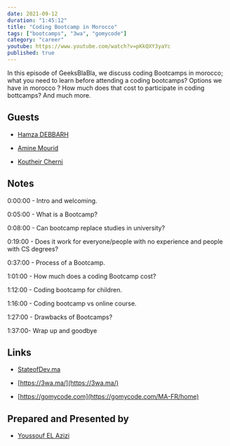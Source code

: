 ```yaml
---
date: 2021-09-12
duration: "1:45:12"
title: "Coding Bootcamp in Morocco"
tags: ["bootcamps", "3wa", "gomycode"]
category: "career"
youtube: https://www.youtube.com/watch?v=pKkQXY3yaYc
published: true
---
```


In this episode of GeeksBlaBla, we discuss coding Bootcamps in morocco; what you need to learn before attending a coding bootcamps? Options we have in morocco ? How much does that cost to participate in coding bottcamps? And much more.

## Guests

- [Hamza DEBBARH](https://www.linkedin.com/in/hamza-debbarh/)

- [Amine Mourid](https://www.linkedin.com/in/amine-mourid-a7b204187/)

- [Koutheir Cherni](https://www.linkedin.com/in/koutheir-cherni/)

## Notes

0:00:00 - Intro and welcoming.

0:05:00 - What is a Bootcamp?

0:08:00 - Can bootcamp replace studies in university?

0:19:00 - Does it work for everyone/people with no experience and people with CS degrees?

0:37:00 - Process of a Bootcamp.

1:01:00 - How much does a coding Bootcamp cost?

1:12:00 - Coding bootcamp for children.

1:16:00 - Coding bootcamp vs online course.

1:27:00 - Drawbacks of Bootcamps?

1:37:00- Wrap up and goodbye

## Links

- [StateofDev.ma](https://stateofdev.ma/#learning--education)

- [https://3wa.ma/](https://3wa.ma/)

- [https://gomycode.com](https://gomycode.com/MA-FR/home)

## Prepared and Presented by

- [Youssouf EL Azizi](https://elazizi.com/)
